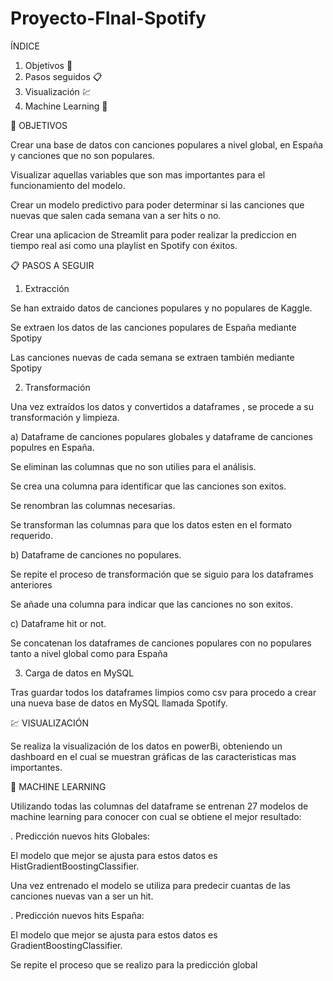 # Proyecto-FInal-Spotify

ÍNDICE

1. Objetivos 🎯 
2. Pasos seguidos 📋 
3. Visualización 💹 
4. Machine Learning 🤖 

🎯 OBJETIVOS

Crear una base de datos con canciones populares a nivel global, en España y canciones que no son populares.

Visualizar aquellas variables que son mas importantes para el funcionamiento del modelo.

Crear un modelo predictivo para poder determinar si las canciones que nuevas que salen cada semana van a ser hits o no.

Crear una aplicacion de Streamlit para poder realizar la prediccion en tiempo real asi como una playlist en Spotify con éxitos.

📋 PASOS A SEGUIR

1) Extracción

Se han extraido datos de canciones populares y no populares de Kaggle.

Se extraen los datos de las canciones populares de España mediante Spotipy

Las canciones nuevas de cada semana se extraen también mediante Spotipy

2) Transformación

Una vez extraídos los datos y convertidos a dataframes , se  procede a su transformación y limpieza.

a) Dataframe de canciones populares globales y dataframe de canciones populres en España.

Se eliminan las columnas que no son utilies para el análisis.

Se crea una columna para identificar que las canciones son exitos.

Se renombran las columnas necesarias.

Se transforman las columnas para que los datos esten en el formato requerido.


b) Dataframe de canciones no populares.

Se repite el proceso de transformación que se siguio para los dataframes anteriores 

Se añade una columna para indicar que las canciones no son exitos.

c) Dataframe hit or not.

Se concatenan los dataframes de canciones populares con no populares tanto a nivel global como para España

3) Carga de datos en MySQL

Tras guardar todos los dataframes limpios como csv para procedo a crear una nueva base de datos en MySQL llamada Spotify.

💹 VISUALIZACIÓN

Se realiza la visualización de los datos en powerBi, obteniendo un dashboard en el cual se muestran gráficas de las caracteristicas mas importantes.


🤖 MACHINE LEARNING

Utilizando todas las columnas del dataframe se entrenan 27 modelos de machine learning para conocer con cual se obtiene el mejor resultado:

. Predicción nuevos hits Globales:

El modelo que mejor se ajusta para estos datos es HistGradientBoostingClassifier.

Una vez entrenado el modelo se utiliza para predecir cuantas de las canciones nuevas van a ser un hit.

. Predicción nuevos hits España:

El modelo que mejor se ajusta para estos datos es GradientBoostingClassifier.

Se repite el proceso que se realizo para la predicción global



